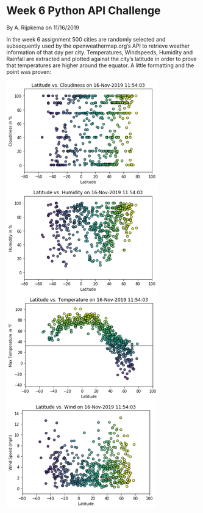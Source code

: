 # Week 6 Python API Challenge
By A. Rijpkema on 11/16/2019

In the week 6 assignment 500 cities are randomly selected and subsequently used by the openweathermap.org’s API to retrieve weather information of that day per city. Temperatures, Windspeeds, Humidity and Rainfall are extracted and plotted against the city’s latitude in order to prove that temperatures are higher around the equator. A little formatting and the point was proven:

![Lat_vs_Cloud.png](WeatherPy/Output/Lat_vs_Cloud.png)
![Lat_vs_Humid.png](WeatherPy/Output/Lat_vs_Humid.png)
![Lat_vs_Temp.png](WeatherPy/Output/Lat_vs_Temp.png)
![Lat_vs_Wind.png](WeatherPy/Output/Lat_vs_Wind.png)